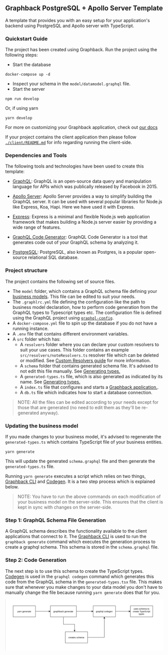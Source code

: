 ## Graphback PostgreSQL + Apollo Server Template

A template that provides you with an easy setup for your application's backend using PostgreSQL and Apollo server with TypeScript.

### Quickstart Guide

The project has been created using Graphback. Run the project using the following steps:

- Start the database

```
docker-compose up -d
```

- Inspect your schema in the `model/datamodel.graphql` file.
- Start the server

```
npm run develop
```

Or, if using yarn

```
yarn develop
```

For more on customizing your Graphback application, check out [our docs](https://graphback.dev/docs/gettingstarted)

If your project contains the client application then please follow [`./client/README.md`](./client/README.md) for info regarding running the client-side.

### Dependencies and Tools

The following tools and technologies have been used to create this template:

- [GraphQL](https://graphql.org/): GraphQL is an open-source data query and manipulation language for APIs which was publically released by Facebook in 2015.

- [Apollo Server](https://www.apollographql.com/docs/apollo-server/): Apollo Server provides a way to simplify building the GraphQL server. It can be used with several popular libraries for Node.js like Express, Koa, Hapi. Here we have used it with Express.

- [Express](https://expressjs.com/): Express is a minimal and flexible Node.js web application framework that makes building a Node.js server easier by providing a wide range of features.

- [GraphQL Code Generator](https://graphql-code-generator.com/): GraphQL Code Generator is a tool that generates code out of your GraphQL schema by analyzing it.

- [PostgreSQL](https://www.postgresql.org/): PostgreSQL, also known as Postgres, is a popular open-source relational SQL database.

### Project structure

The project contains the following set of source files.

- The `model` folder, which contains a GraphQL schema file defining your [business models](https://graphback.dev/docs/model/datamodel). This file can be edited to suit your needs.
- The `.graphlrc.yml` file defining the configuration like the path to business model declaration, how to perform code generation from the GraphQL types to Typescript types etc. The configuration file is defined using the GraphQL project using [`graphql-config`](https://graphql-config.com/introduction).
- A `docker-compose.yml` file to spin up the database if you do not have a running instance.
- A `.env` file that contains different environment variables.
- A `src` folder which has:
  - A `resolvers` folder where you can declare your custom resolvers to suit your use cases. This folder contains an example `src/resolvers/noteResolvers.ts` resolver file which can be deleted or modified. See [Custom Resolvers guide](https://graphback.dev/docs/resolvers/custom-resolvers) for more information.
  - A `schema` folder that contains generated schema file. It's advised to not edit this file manually. See [Generating types.](#re-generating-types-from-schema)
  - A `generated-types.ts` file, which is also generated as indicated by its name. See [Generating types.](#re-generating-types-from-schema)
  - A `index.ts` file that configures and starts a [Graphback application.](https://graphback.dev/docs/getting-started/add-to-project).
  - A `db.ts` file which indicates how to start a database connection.

> NOTE: All the files can be edited according to your needs except for those that are generated (no need to edit them as they'll be re-generated anyway).

### Updating the business model

If you made changes to your business model, it's advised to regenerate the `generated-types.ts` which contains TypeScript file of your business entities.

```
yarn generate
```

This will update the generated `schema.graphql` file and then generate the `generated-types.ts` file.

Running `yarn generate` executes a script which relies on two things, [Graphback CLI](https://graphback.dev/docs/cli/graphback-cli) and [Codegen](https://graphql-code-generator.com/). It is a two step process which is explained below.

> NOTE: You have to run the above commands on each modification of your business model on the server-side. This ensures that the client is kept in sync with changes on the server-side.

### Step 1: GraphQL Schema File Generation

A GraphQL schema describes the functionality available to the client applications that connect to it. The [Graphback CLI](https://graphback.dev/docs/cli/graphback-cli) is used to run the `graphback generate` command which executes the generation process to create a graphql schema. This schema is stored in the `schema.graphql` file.

### Step 2: Code Generation

The next step is to use this schema to create the TypeScript types. [Codegen](https://graphql-code-generator.com/) is used in the `graphql codegen` command which generates this code from the GraphQL schema in the `generated-types.tsx` file. This makes sure that whenever you make changes to your data model you don't have to manually change the file because running `yarn generate` does that for you.

![Diagram explaining the process](readme-diagram.png)
